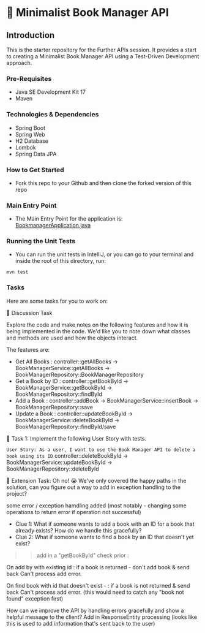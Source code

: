 # 📖 Minimalist Book Manager API

## Introduction
This is the starter repository for the Further APIs session. It provides a start to creating a Minimalist Book Manager API
using a Test-Driven Development approach.

### Pre-Requisites
- Java SE Development Kit 17
- Maven

### Technologies & Dependencies
- Spring Boot
- Spring Web
- H2 Database
- Lombok
- Spring Data JPA

### How to Get Started
- Fork this repo to your Github and then clone the forked version of this repo

### Main Entry Point
- The Main Entry Point for the application is: [BookmanagerApplication.java](src/main/java/com/techreturners/bookmanager/BookmanagerApplication.java)

### Running the Unit Tests
- You can run the unit tests in IntelliJ, or you can go to your terminal and inside the root of this directory, run:

`mvn test`

### Tasks

Here are some tasks for you to work on:

📘 Discussion Task

Explore the code and make notes on the following features and how it is being implemented in the code. We'd like you to note down what classes and methods are used and how the objects interact.

The features are:
- Get All Books :     controller::getAllBooks -> BookManagerService::getAllBooks -> BookManagerRepository::BookManagerRepository
- Get a Book by ID :  controller::getBookById -> BookManagerService::getBookById -> BookManagerRepository::findById
- Add a Book :        controller::addBook -> BookManagerService::insertBook -> BookManagerRepository::save
- Update a Book :     controller::updateBookById -> BookManagerService::deleteBookById -> BookManagerRepository::findById/save



📘 Task 1: Implement the following User Story with tests.

`User Story: As a user, I want to use the Book Manager API to delete a book using its ID`
 controller::deleteBookById -> BookManagerService::updateBookById -> BookManagerRepository::deleteById 



📘 Extension Task: Oh no! 😭 We've only covered the happy paths in the solution, can you figure out a way
to add in exception handling to the project? 

some error / exception hamdling added (most notably - changing some operations to return error if operation not successful)

- Clue 1: What if someone wants to add a book with an ID for a book that already exists? How do we handle this gracefully?
- Clue 2: What if someone wants to find a book by an ID that doesn't yet exist? 

>> add in a "getBookById" check prior : 


On add by with existing id : if a book is returned - don't add book & send back Can't process add error.

On find book with id that doesn't exist - : if a book is not returned & send back Can't process add error.
(this would need to catch any "book not found" exception first)

  How can we improve the API by handling errors gracefully and show a helpful message to the client?
  Add in ResponseEntity processing (looks like this is used to add information that's sent back to the user)


  
